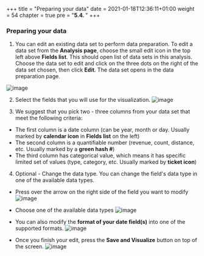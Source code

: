 +++
title = "Preparing your data"
date = 2021-01-18T12:36:11+01:00
weight = 54
chapter = true
pre = "<b>5.4. </b>"
+++

### Preparing your data

1. You can edit an existing data set to perform data preparation. To edit a data set from the **Analysis page**, choose the small edit icon in the top left above <b>Fields list</b>.
This should open list of data sets in this analysis. Choose the data set to edit and click on the three dots on the right of the data set chosen, then click **Edit**. The data set opens in the data preparation page.

![image](/visualization_images/edit-dataset-icon.png)

<!---You can duplicate an existing data set to save a copy of it with a new name. The new data set is a completely separate copy.  Choose **Duplicate** data set, and enter a name for the copy.--->

2. Select the fields that you will use for the visualization.
![image](/visualization_images/Select_Fields.png)

3. We suggest that you pick two - three columns from your data set that meet the following criteria:
  * The first column is a date column (can be year, month or day. Usually marked by **calendar icon**
in **Fields list** on the left)
  * The second column is a quantifiable number (revenue, count, distance, etc. Usually
marked by a **green hash #**)
  * The third column has categorical value, which means it has specific limited set of values (type,
category, etc. Usually marked by **ticket icon**)

4. Optional - Change the data type. You can change the field's data type in one of the available data types.
<!---  
  * Go to the datasets page
![image](img/manage-data.png)

  * Choose your dataset
![image](img/choose-dataset.png)

  * Choose to Edit your Dataset
![image](img/Edit-dataset.png)
--->
  * Press over the arrow on the right side of the field you want to modify
![image](/visualization_images/arrow-edit-dataset-type.png)

  * Choose one of the available data types
![image](/visualization_images/Field_DataTypes.png)

  * You can also modify the **format of your date field(s)** into one of the supported formats.
    ![image](/visualization_images/DateFormat.png)

  * Once you finish your edit, press the **Save and Visualize** button on top of the screen.
![image](/visualization_images/save-visualize.png)
